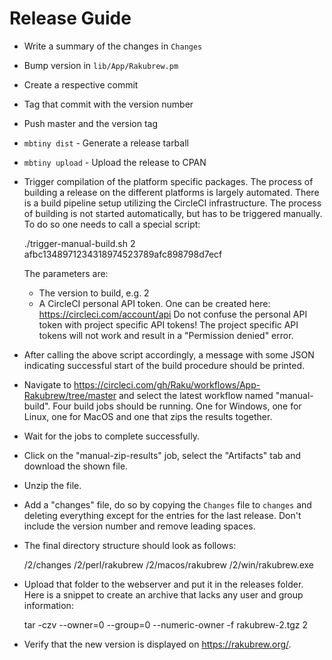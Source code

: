 Release Guide
=============

- Write a summary of the changes in `Changes`
- Bump version in `lib/App/Rakubrew.pm`
- Create a respective commit
- Tag that commit with the version number
- Push master and the version tag
- `mbtiny dist` - Generate a release tarball
- `mbtiny upload` - Upload the release to CPAN
- Trigger compilation of the platform specific packages. The process of
  building a release on the different platforms is largely automated. There is
  a build pipeline setup utilizing the CircleCI infrastructure. The process of
  building is not started automatically, but has to be triggered manually. To
  do so one needs to call a special script:

    ./trigger-manual-build.sh 2 afbc1348971234318974523789afc898798d7ecf

  The parameters are:
  - The version to build, e.g. 2
  - A CircleCI personal API token. One can be created here: <https://circleci.com/account/api>
    Do not confuse the personal API token with project specific API tokens! The
    project specific API tokens will not work and result in a
    "Permission denied" error.

- After calling the above script accordingly, a message with some JSON
  indicating successful start of the build procedure should be printed.
- Navigate to <https://circleci.com/gh/Raku/workflows/App-Rakubrew/tree/master>
  and select the latest workflow named "manual-build". Four build jobs should
  be running. One for Windows, one for Linux, one for MacOS and one that zips
  the results together.
- Wait for the jobs to complete successfully.
- Click on the "manual-zip-results" job, select the "Artifacts" tab and
  download the shown file.
- Unzip the file.
- Add a "changes" file, do so by copying the `Changes` file to `changes` and
  deleting everything except for the entries for the last release. Don't
  include the version number and remove leading spaces.
- The final directory structure should look as follows:

    /2/changes
    /2/perl/rakubrew
    /2/macos/rakubrew
    /2/win/rakubrew.exe

- Upload that folder to the webserver and put it in the releases folder. Here
  is a snippet to create an archive that lacks any user and group information:

    tar -czv --owner=0 --group=0 --numeric-owner -f rakubrew-2.tgz 2

- Verify that the new version is displayed on <https://rakubrew.org/>.

